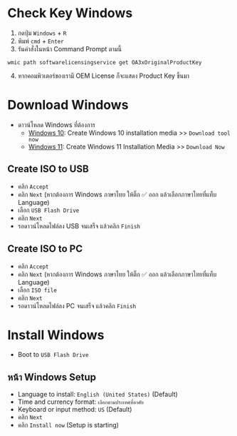 # Check Key Windows
1. กดปุ่ม `Windows` + `R`
2. พิมพ์ `cmd` + `Enter`
3. รันคำสั่งในหน้า Command Prompt ตามนี้
```
wmic path softwarelicensingservice get OA3xOriginalProductKey
```
4. หากคอมพิวเตอร์ของเรามี OEM License ก็จะแสดง Product Key ขึ้นมา


# Download Windows
- ดาวน์โหลด Windows ที่ต้องการ
  - <a href="https://www.microsoft.com/en-gb/software-download/windows10">Windows 10</a>: Create Windows 10 installation media >> `Download tool now`
  - <a href="https://www.microsoft.com/en-gb/software-download/windows11">Windows 11</a>: Create Windows 11 Installation Media >> `Download Now`

## Create ISO to USB
- คลิก `Accept`
- คลิก `Next` (หากต้องการ Windows ภาษาไทย ให้ติ๊ก ✅ ออก แล้วเลือกภาษาไทยที่แท็บ Language)
- เลือก `USB Flash Drive`
- คลิก `Next`
- รอดาวน์โหลดไฟล์ลง USB จนเสร็จ แล้วคลิก `Finish`

## Create ISO to PC
- คลิก `Accept`
- คลิก `Next` (หากต้องการ Windows ภาษาไทย ให้ติ๊ก ✅ ออก แล้วเลือกภาษาไทยที่แท็บ Language)
- เลือก `ISO file`
- คลิก `Next`
- รอดาวน์โหลดไฟล์ลง PC จนเสร็จ แล้วคลิก `Finish`


# Install Windows
- Boot to `USB Flash Drive`

## หน้า Windows Setup
- Language to install: `English (United States)` (Default)
- Time and currency format: `เลือกตามประเทศที่อาศัย`
- Keyboard or input method: `US` (Default)
- คลิก `Next`
- คลิก `Install now` (Setup is starting)
